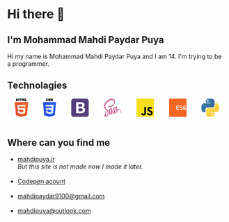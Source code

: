 # Hi there 👋

## I'm Mohammad Mahdi Paydar Puya

Hi my name is Mohammad Mahdi Paydar Puya and I am 14. I'm trying to be a programmer.

## Technolagies

<div style="display: flex; justify-content: space-around">
    <img src ="./images/html-5.svg" alt="HTML5 logo" width="6%" title='HTML5'/>
    <img src ="./images/css-3.svg" alt="CSS3 logo" width="6%" title='CSS3'/>
    <img src ="./images/bootstrap.svg" alt="Bootstrap logo" width="8%" title='Bootstrap'/>
    <img src ="./images/sass.svg" alt="Sass logo" width="8%" title='Sass'/>
    <img src ="./images/javascript.svg" alt="JavaScript logo" width="8%" title='JavaScript'/>
    <img src ="./images/es6.svg" alt="ES6 logo" width="8%" title='ES6'/>
    <img src="./images/python.svg" alt="Python" width="8%" title="Python">
</div>

<br>

## Where can you find me
<ul>
    <li>
        <a href="mahdipuya.ir">mahdipuya.ir</a>
        <br>
        <i>But this site is not made now I made it later.</i>
    </li>
    <br>
    <li>
    <a href="https://codepen.io/mahdipuya">Codepen acount</a>
    </li>
    <br>
    <li>
        <a href="mailto:mahdipayda9100@gmail.com">mahdipaydar9100@gmail.com</a>
    </li>
    <br>
    <li>
        <a href="mailto:mahdipuya@outlook.com"> mahdipuya@outlook.com</a>
    </li>
</ul>